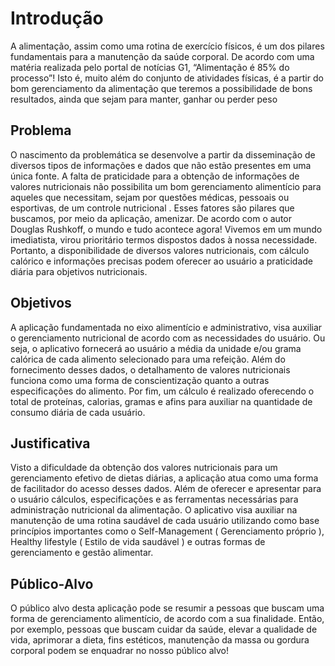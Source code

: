 # Introdução

A alimentação, assim como uma rotina de exercício físicos, é um dos pilares fundamentais para a manutenção da saúde corporal. De acordo com uma matéria realizada pelo portal de notícias G1, “Alimentação é 85% do processo”! Isto é, muito além do conjunto de atividades físicas, é a partir do bom gerenciamento da alimentação que teremos a possibilidade de bons resultados, ainda que sejam para manter, ganhar ou perder peso

## Problema
O nascimento da problemática se desenvolve a partir da disseminação de diversos tipos de informações e dados que não estão presentes em uma única fonte. A falta de praticidade para a obtenção de informações de valores nutricionais não possibilita um bom gerenciamento alimentício para aqueles que necessitam, sejam por questões médicas, pessoais ou esportivas, de um controle nutricional . Esses fatores são pilares que buscamos, por meio da aplicação, amenizar. 
De acordo com o autor Douglas Rushkoff, o mundo e tudo acontece agora! Vivemos em um mundo imediatista, virou prioritário termos dispostos dados à nossa necessidade. Portanto, a disponibilidade de diversos valores nutricionais, com cálculo calórico e informações precisas podem oferecer ao usuário a praticidade diária para objetivos nutricionais.




## Objetivos

A aplicação fundamentada no eixo alimentício e administrativo, visa auxiliar o gerenciamento nutricional de acordo com as necessidades do usuário. Ou seja, o aplicativo fornecerá ao usuário a média da unidade e/ou grama calórica de cada alimento selecionado para uma refeição.
 Além do fornecimento desses dados, o detalhamento de valores nutricionais funciona como uma forma de conscientização quanto a outras especificações do alimento. Por fim, um cálculo é realizado oferecendo o total de proteínas, calorias, gramas e afins para auxiliar na quantidade de consumo diária de cada usuário.

 

## Justificativa

Visto a dificuldade da obtenção dos valores nutricionais para um gerenciamento efetivo de dietas diárias, a aplicação atua como uma forma de facilitador do acesso desses dados. Além de oferecer e apresentar para o usuário cálculos, especificações e as ferramentas necessárias para administração nutricional da alimentação. O aplicativo visa auxiliar na manutenção de uma rotina saudável de cada usuário utilizando como base princípios importantes como o Self-Management ( Gerenciamento próprio ), Healthy lifestyle ( Estilo de vida saudável ) e outras formas de gerenciamento e gestão alimentar.


## Público-Alvo

O público alvo desta aplicação pode se resumir a pessoas que buscam uma forma de gerenciamento alimentício, de acordo com a sua finalidade. Então, por exemplo, pessoas que buscam cuidar da saúde, elevar a qualidade de vida, aprimorar a dieta, fins estéticos, manutenção da massa ou gordura corporal podem se enquadrar no nosso público alvo! 



